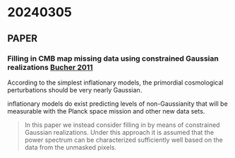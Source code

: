 
# 20240305

## PAPER

### Filling in CMB map missing data using constrained Gaussian realizations [Bucher 2011](https://arxiv.org/abs/1109.0286)

According to the simplest inflationary models, the primordial cosmological perturbations should be very nearly Gaussian.

inflationary models do exist predicting levels of non-Gaussianity that will be measurable with the Planck space mission and other new data sets.

> In this paper we instead consider filling in by means of constrained Gaussian realizations. Under this approach it is assumed that the power spectrum can be characterized sufficiently well based on the data from the unmasked pixels.